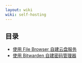 ```yaml
---
layout: wiki
wiki: self-hosting
---
```


## 目录

- [使用 File Browser 自建云盘服务](./self-hosting-cloud-storage-service-with-filebrowser/)
- [使用 Bitwarden 自建密码管理器](./self-hosting-password-manager-with-bitwarden/)
